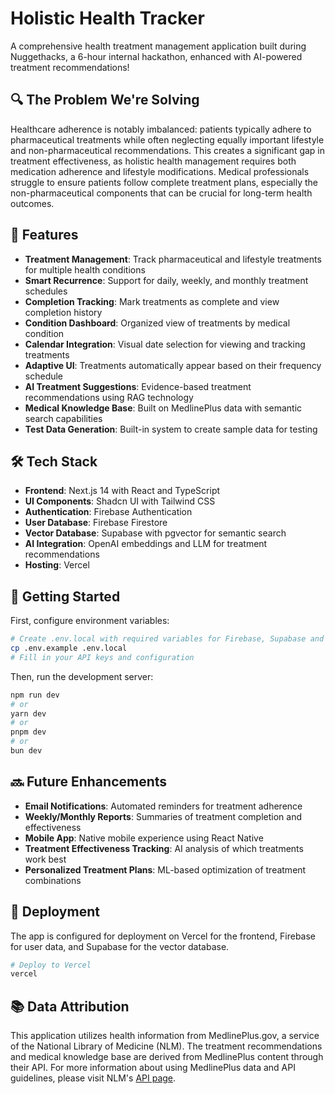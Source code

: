 # Holistic Health Tracker

A comprehensive health treatment management application built during Nuggethacks, a 6-hour internal hackathon, enhanced with AI-powered treatment recommendations!

## 🔍 The Problem We're Solving

Healthcare adherence is notably imbalanced: patients typically adhere to pharmaceutical treatments while often neglecting equally important lifestyle and non-pharmaceutical recommendations. This creates a significant gap in treatment effectiveness, as holistic health management requires both medication adherence and lifestyle modifications. Medical professionals struggle to ensure patients follow complete treatment plans, especially the non-pharmaceutical components that can be crucial for long-term health outcomes.

## 🌟 Features

- **Treatment Management**: Track pharmaceutical and lifestyle treatments for multiple health conditions
- **Smart Recurrence**: Support for daily, weekly, and monthly treatment schedules
- **Completion Tracking**: Mark treatments as complete and view completion history
- **Condition Dashboard**: Organized view of treatments by medical condition
- **Calendar Integration**: Visual date selection for viewing and tracking treatments
- **Adaptive UI**: Treatments automatically appear based on their frequency schedule
- **AI Treatment Suggestions**: Evidence-based treatment recommendations using RAG technology
- **Medical Knowledge Base**: Built on MedlinePlus data with semantic search capabilities
- **Test Data Generation**: Built-in system to create sample data for testing

## 🛠️ Tech Stack

- **Frontend**: Next.js 14 with React and TypeScript
- **UI Components**: Shadcn UI with Tailwind CSS
- **Authentication**: Firebase Authentication
- **User Database**: Firebase Firestore
- **Vector Database**: Supabase with pgvector for semantic search
- **AI Integration**: OpenAI embeddings and LLM for treatment recommendations
- **Hosting**: Vercel

## 🚀 Getting Started

First, configure environment variables:

```bash
# Create .env.local with required variables for Firebase, Supabase and OpenAI
cp .env.example .env.local
# Fill in your API keys and configuration
```

Then, run the development server:

```bash
npm run dev
# or
yarn dev
# or
pnpm dev
# or
bun dev
```

## 🔜 Future Enhancements

- **Email Notifications**: Automated reminders for treatment adherence
- **Weekly/Monthly Reports**: Summaries of treatment completion and effectiveness
- **Mobile App**: Native mobile experience using React Native
- **Treatment Effectiveness Tracking**: AI analysis of which treatments work best
- **Personalized Treatment Plans**: ML-based optimization of treatment combinations

## 🔄 Deployment

The app is configured for deployment on Vercel for the frontend, Firebase for user data, and Supabase for the vector database.

```bash
# Deploy to Vercel
vercel
```

## 📚 Data Attribution

This application utilizes health information from MedlinePlus.gov, a service of the National Library of Medicine (NLM). The treatment recommendations and medical knowledge base are derived from MedlinePlus content through their API. For more information about using MedlinePlus data and API guidelines, please visit NLM's [API page](https://eresources.nlm.nih.gov/nlm_eresources/?_gl=1*1mjx34l*_ga*MTA1MTkyODY1Mi4xNzQyNzk4MDI3*_ga_7147EPK006*MTc0Mjk1MDcxNi42LjEuMTc0Mjk1MDc1MC4wLjAuMA..*_ga_P1FPTH9PL4*MTc0Mjk1MDcxNi42LjEuMTc0Mjk1MDc1MC4wLjAuMA..).
